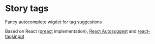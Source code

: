 # Story tags

Fancy autocomplete wigdet for tag suggestions

Based on React ([preact] implementation), [React Autosuggest] and [react-tagsinput]

[preact]: https://preactjs.com
[React Autosuggest]: http://react-autosuggest.js.org
[react-tagsinput]: https://github.com/olahol/react-tagsinput
